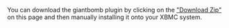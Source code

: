You can download the giantbomb plugin by clicking on the ["Download Zip"](https://github.com/Giacom/xbmc/archive/giantbomb.zip) on this page and then manually installing it onto your XBMC system.
